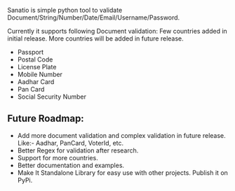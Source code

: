 Sanatio is simple python tool to validate Document/String/Number/Date/Email/Username/Password.

Currently it supports following Document validation: Few countries added in initial release. More countries will be added in future release.

- Passport
- Postal Code
- License Plate
- Mobile Number
- Aadhar Card
- Pan Card
- Social Security Number

## Future Roadmap:

- Add more document validation and complex validation in future release. Like:- Aadhar, PanCard, VoterId, etc.
- Better Regex for validation after research.
- Support for more countries.
- Better documentation and examples.
- Make It Standalone Library for easy use with other projects. Publish it on PyPi.
